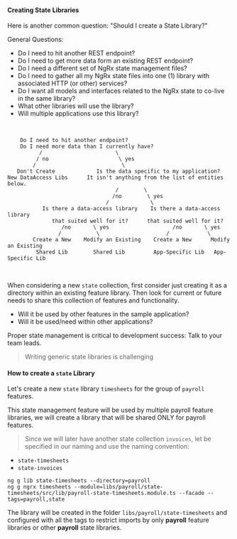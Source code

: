 #### Creating State Libraries

Here is another common question: "Should I create a State Library?"

General Questions:

* Do I need to hit another REST endpoint?
* Do I need to get more data form an existing REST endpoint?
* Do I need a different set of NgRx state management files?
* Do I need to gather all my NgRx state files into one (1) library with associated HTTP (or other) services?
* Do I want all models and interfaces related to the NgRx state to co-live in the same library?
* What other libraries will use the library?
* Will multiple applications use this library?


<br/>

```
    Do I need to hit another endpoint? 
    Do I need more data than I currently have?
          /                       \
         / no                      \ yes
        /                           \
   Don't Create             Is the data specific to my application?
New DataAccess Libs      It isn't anything from the list of entities below.
                                  /        \
                                 /no        \ yes
                               /             \
           Is there a data-access library    Is there a data-access library
              that suited well for it?      that suited well for it?
                 /no       \ yes                    /no       \ yes
                /           \                     /            \
        Create a New    Modify an Existing    Create a New      Modify an Existing
         Shared Lib        Shared Lib         App-Specific Lib   App-Specific Lib
```



<br/>

When considering a new `state` collection, first consider just creating it as a directory 
within an existing feature library. Then look for current or future needs to share this collection of features and functionality. 

* Will it be used by other features in the sample application?
* Will it be used/need within other applications?

Proper state management is critical to development success: Talk to your team leads.

> Writing generic state libraries is challenging

#### How to create a `state` Library

Let's create a new `state` library `timesheets` for the group of `payroll` features. 

This state management feature will be used by multiple payroll feature libraries, 
we will create a library that will be shared ONLY for payroll features. 

> Since we will later have another state collection `invoices`, let be specified in our naming and use the naming convention:
* `state-timesheets`
* `state-invoices`

```
ng g lib state-timesheets --directory=payroll
ng g ngrx timesheets --module=libs/payroll/state-timesheets/src/lib/payroll-state-timesheets.module.ts --facade --tags=payroll,state
```

The library will be created in the folder `libs/payroll/state-timesheets` and configured with all the tags to restrict imports 
by only **payroll** feature libraries or other **payroll** state libraries.

